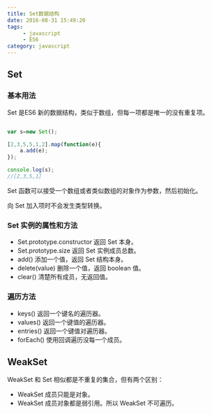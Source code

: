 ```yaml
---
title: Set数据结构
date: 2016-08-31 15:49:20
tags: 
	 - javascript
	 - ES6
category: javascript
---
```


## Set

### 基本用法

Set 是ES6 新的数据结构，类似于数组，但每一项都是唯一的没有重复项。

<!-- more -->

```js

var s=new Set();

[2,3,5,5,1,2].map(function(e){
	a.add(e);
});

console.log(s);
//[2,3,5,1]

```
Set 函数可以接受一个数组或者类似数组的对象作为参数，然后初始化。

向 Set 加入项时不会发生类型转换。

### Set 实例的属性和方法

* Set.prototype.constructor 返回 Set 本身。
* Set.prototype.size 返回 Set 实例成员总数。
* add() 添加一个值，返回 Set 结构本身。
* delete(value) 删除一个值，返回 boolean 值。
* clear() 清楚所有成员，无返回值。

### 遍历方法

* keys() 返回一个键名的遍历器。
* values() 返回一个键值的遍历器。
* entries() 返回一个键值对遍历器。
* forEach() 使用回调遍历没每一个成员。

## WeakSet

WeakSet 和 Set 相似都是不重复的集合，但有两个区别：

* WeakSet 成员只能是对象。
* WeakSet 成员对象都是弱引用。所以 WeakSet 不可遍历。